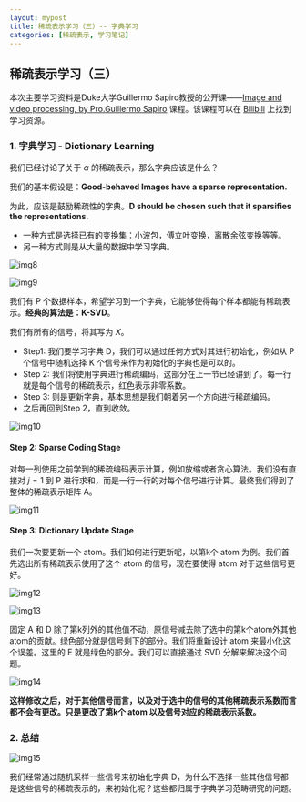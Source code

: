 ```yaml
---
layout: mypost
title: 稀疏表示学习（三）-- 字典学习
categories: [稀疏表示, 学习笔记]
---
```


## 稀疏表示学习（三）

本次主要学习资料是Duke大学Guillermo Sapiro教授的公开课——[Image and video processing, by Pro.Guillermo Sapiro](https://class.coursera.org/images-2012-001/class/index) 课程。该课程可以在 [Bilibili](https://www.bilibili.com/video/BV1tE411A7RC?from=search&seid=14433903494034284973) 上找到学习资源。

### 1. 字典学习 - Dictionary Learning

我们已经讨论了关于 $\alpha$ 的稀疏表示，那么字典应该是什么？

我们的基本假设是：**Good-behaved Images have a sparse representation.**

为此，应该是鼓励稀疏性的字典。**D should be chosen such that it sparsifies the representations.**

- 一种方式是选择已有的变换集：小波包，傅立叶变换，离散余弦变换等等。
- 另一种方式则是从大量的数据中学习字典。

![img8](img8.png)

![img9](img9.png)

我们有 P 个数据样本，希望学习到一个字典，它能够使得每个样本都能有稀疏表示。**经典的算法是：K-SVD**。

我们有所有的信号，将其写为 $X$。

- Step1: 我们要学习字典 D，我们可以通过任何方式对其进行初始化，例如从 P 个信号中随机选择 K 个信号来作为初始化的字典也是可以的。
- Step 2: 我们将使用字典进行稀疏编码，这部分在上一节已经讲到了。每一行就是每个信号的稀疏表示，红色表示非零系数。
- Step 3: 则是更新字典，基本思想是我们朝着另一个方向进行稀疏编码。
- 之后再回到Step 2，直到收敛。

![img10](img10.png)



#### Step 2: Sparse Coding Stage

对每一列使用之前学到的稀疏编码表示计算，例如放缩或者贪心算法。我们没有直接对 $j = 1$ 到 P 进行求和，而是一行一行的对每个信号进行计算。最终我们得到了整体的稀疏表示矩阵 A。

![img11](img11.png)



#### Step 3: Dictionary Update Stage

我们一次要更新一个 atom。我们如何进行更新呢，以第k个 atom 为例。我们首先选出所有稀疏表示使用了这个 atom 的信号，现在要使得 atom 对于这些信号更好。

![img12](img12.png)

![img13](img13.png)



固定 A 和 D 除了第k列外的其他值不动，原信号减去除了选中的第k个atom外其他atom的贡献。绿色部分就是信号剩下的部分。我们将重新设计 atom 来最小化这个误差。这里的 E 就是绿色的部分。我们可以直接通过 SVD 分解来解决这个问题。

![img14](img14.png)

**这样修改之后，对于其他信号而言，以及对于选中的信号的其他稀疏表示系数而言都不会有更改。只是更改了第k个 atom 以及信号对应的稀疏表示系数。**



### 2. 总结

![img15](img15.png)

我们经常通过随机采样一些信号来初始化字典 D，为什么不选择一些其他信号都是这些信号的稀疏表示的，来初始化呢？这些都归属于字典学习范畴研究的问题。